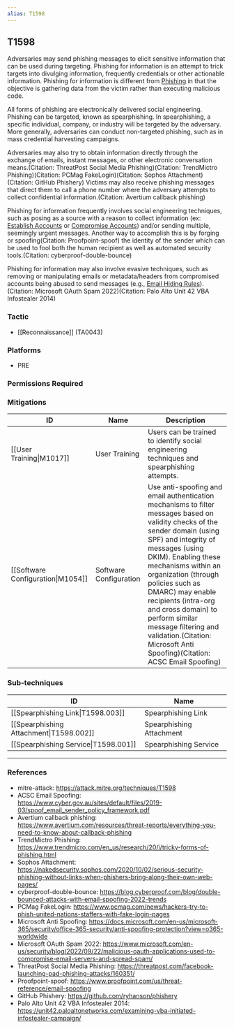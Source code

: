 ```yaml
---
alias: T1598
---
```


## T1598

Adversaries may send phishing messages to elicit sensitive information that can be used during targeting. Phishing for information is an attempt to trick targets into divulging information, frequently credentials or other actionable information. Phishing for information is different from [Phishing](https://attack.mitre.org/techniques/T1566) in that the objective is gathering data from the victim rather than executing malicious code.

All forms of phishing are electronically delivered social engineering. Phishing can be targeted, known as spearphishing. In spearphishing, a specific individual, company, or industry will be targeted by the adversary. More generally, adversaries can conduct non-targeted phishing, such as in mass credential harvesting campaigns.

Adversaries may also try to obtain information directly through the exchange of emails, instant messages, or other electronic conversation means.(Citation: ThreatPost Social Media Phishing)(Citation: TrendMictro Phishing)(Citation: PCMag FakeLogin)(Citation: Sophos Attachment)(Citation: GitHub Phishery) Victims may also receive phishing messages that direct them to call a phone number where the adversary attempts to collect confidential information.(Citation: Avertium callback phishing)

Phishing for information frequently involves social engineering techniques, such as posing as a source with a reason to collect information (ex: [Establish Accounts](https://attack.mitre.org/techniques/T1585) or [Compromise Accounts](https://attack.mitre.org/techniques/T1586)) and/or sending multiple, seemingly urgent messages. Another way to accomplish this is by forging or spoofing(Citation: Proofpoint-spoof) the identity of the sender which can be used to fool both the human recipient as well as automated security tools.(Citation: cyberproof-double-bounce) 

Phishing for information may also involve evasive techniques, such as removing or manipulating emails or metadata/headers from compromised accounts being abused to send messages (e.g., [Email Hiding Rules](https://attack.mitre.org/techniques/T1564/008)).(Citation: Microsoft OAuth Spam 2022)(Citation: Palo Alto Unit 42 VBA Infostealer 2014)


### Tactic
- [[Reconnaissance]] (TA0043)

### Platforms
- PRE

### Permissions Required

### Mitigations

| ID | Name | Description |
| --- | --- | --- |
| [[User Training\|M1017]] | User Training | Users can be trained to identify social engineering techniques and spearphishing attempts. |
| [[Software Configuration\|M1054]] | Software Configuration | Use anti-spoofing and email authentication mechanisms to filter messages based on validity checks of the sender domain (using SPF) and integrity of messages (using DKIM). Enabling these mechanisms within an organization (through policies such as DMARC) may enable recipients (intra-org and cross domain) to perform similar message filtering and validation.(Citation: Microsoft Anti Spoofing)(Citation: ACSC Email Spoofing) |

### Sub-techniques

| ID | Name |
| --- | --- |
| [[Spearphishing Link\|T1598.003]] | Spearphishing Link |
| [[Spearphishing Attachment\|T1598.002]] | Spearphishing Attachment |
| [[Spearphishing Service\|T1598.001]] | Spearphishing Service |


---
### References

- mitre-attack: https://attack.mitre.org/techniques/T1598
- ACSC Email Spoofing: https://www.cyber.gov.au/sites/default/files/2019-03/spoof_email_sender_policy_framework.pdf
- Avertium callback phishing: https://www.avertium.com/resources/threat-reports/everything-you-need-to-know-about-callback-phishing
- TrendMictro Phishing: https://www.trendmicro.com/en_us/research/20/i/tricky-forms-of-phishing.html
- Sophos Attachment: https://nakedsecurity.sophos.com/2020/10/02/serious-security-phishing-without-links-when-phishers-bring-along-their-own-web-pages/
- cyberproof-double-bounce: https://blog.cyberproof.com/blog/double-bounced-attacks-with-email-spoofing-2022-trends
- PCMag FakeLogin: https://www.pcmag.com/news/hackers-try-to-phish-united-nations-staffers-with-fake-login-pages
- Microsoft Anti Spoofing: https://docs.microsoft.com/en-us/microsoft-365/security/office-365-security/anti-spoofing-protection?view=o365-worldwide
- Microsoft OAuth Spam 2022: https://www.microsoft.com/en-us/security/blog/2022/09/22/malicious-oauth-applications-used-to-compromise-email-servers-and-spread-spam/
- ThreatPost Social Media Phishing: https://threatpost.com/facebook-launching-pad-phishing-attacks/160351/
- Proofpoint-spoof: https://www.proofpoint.com/us/threat-reference/email-spoofing
- GitHub Phishery: https://github.com/ryhanson/phishery
- Palo Alto Unit 42 VBA Infostealer 2014: https://unit42.paloaltonetworks.com/examining-vba-initiated-infostealer-campaign/
